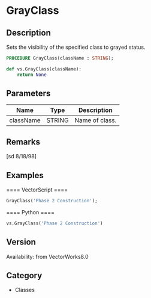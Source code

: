 # GrayClass

## Description
Sets the visibility of the specified class to grayed status.

```pascal
PROCEDURE GrayClass(className : STRING);
```

```python
def vs.GrayClass(className):
    return None
```

## Parameters
|Name|Type|Description|
|---|---|---|
|className|STRING|Name of class.|

## Remarks
[sd 8/18/98]

## Examples
==== VectorScript ====
```pascal
GrayClass('Phase 2 Construction');
```
==== Python ====
```python
vs.GrayClass('Phase 2 Construction')
```

## Version
Availability: from VectorWorks8.0

## Category
* Classes


